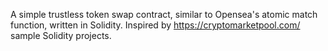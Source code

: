 A simple trustless token swap contract, similar to Opensea's atomic match function, written in Solidity.
Inspired by https://cryptomarketpool.com/ sample Solidity projects.
